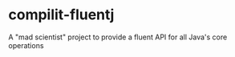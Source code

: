 # compilit-fluentj
A "mad scientist" project to provide a fluent API for all Java's core operations
